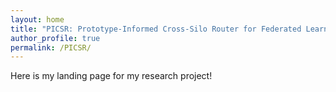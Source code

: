 ```yaml
---
layout: home
title: "PICSR: Prototype-Informed Cross-Silo Router for Federated Learning"
author_profile: true
permalink: /PICSR/
---
```


Here is my landing page for my research project!
